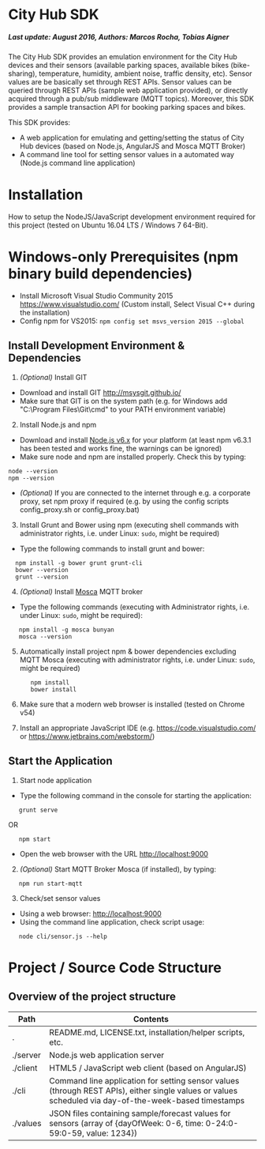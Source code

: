 # City Hub SDK
##### Last update: August 2016, Authors: Marcos Rocha, Tobias Aigner
The City Hub SDK provides an emulation environment for the City Hub devices and their sensors (available parking spaces, available bikes (bike-sharing), temperature, humidity, ambient noise, traffic density, etc). Sensor values are be basically set through REST APIs. Sensor values can be queried through REST APIs (sample web application provided), or directly acquired through a pub/sub middleware (MQTT topics). Moreover, this SDK provides a sample transaction API for booking parking spaces and bikes.

This SDK provides:
  - A web application for emulating and getting/setting the status of City Hub devices (based on Node.js, AngularJS and Mosca MQTT Broker)
  - A command line tool for setting sensor values in a automated way (Node.js command line application)

# Installation
How to setup the NodeJS/JavaScript development environment required for this project (tested on Ubuntu 16.04 LTS / Windows 7 64-Bit).

# Windows-only Prerequisites (npm binary build dependencies)
  - Install Microsoft Visual Studio Community 2015 https://www.visualstudio.com/ (Custom install, Select Visual C++ during the installation)
  - Config npm for VS2015: ```npm config set msvs_version 2015 --global```

## Install Development Environment & Dependencies
1. *(Optional)* Install GIT
  - Download and install GIT
    http://msysgit.github.io/
  - Make sure that GIT is on the system path (e.g. for Windows add "C:\Program Files\Git\cmd" to your PATH environment variable)

2. Install Node.js and npm
  - Download and install [Node.js v6.x](https://nodejs.org/download/release/latest-v6.x/) for your platform (at least npm v6.3.1 has been tested and works fine, the warnings can be ignored)
  - Make sure node and npm are installed properly. Check this by typing:
  ```
  node --version
  npm --version
  ```
  - *(Optional)* If you are connected to the internet through e.g. a corporate proxy, set npm proxy if required (e.g. by using the config scripts config_proxy.sh or config_proxy.bat)

3. Install Grunt and Bower using npm (executing shell commands with administrator rights, i.e. under Linux: `sudo`, might be required)
  - Type the following commands to install grunt and bower:
  ```
    npm install -g bower grunt grunt-cli
    bower --version
    grunt --version
  ```

4. *(Optional)* Install [Mosca](https://github.com/mcollina/mosca) MQTT broker
  - Type the following commands (executing with Administrator rights, i.e. under Linux: `sudo`, might be required):
  ```
     npm install -g mosca bunyan
     mosca --version
  ```

5. Automatically install project npm & bower dependencies excluding MQTT Mosca (executing with administrator rights, i.e. under Linux: `sudo`, might be required)
    ```
       npm install
       bower install
    ```

6. Make sure that a modern web browser is installed (tested on Chrome v54)

7. Install an appropriate JavaScript IDE (e.g. https://code.visualstudio.com/ or https://www.jetbrains.com/webstorm/)

Start the Application
---------------------
1. Start node application
  - Type the following command in the console for starting the application:
  ```
     grunt serve
  ```
  OR
  ```
     npm start
  ```
  - Open the web browser with the URL [http://localhost:9000]()

2. *(Optional)* Start MQTT Broker Mosca (if installed), by typing:
  ```
     npm run start-mqtt
  ```

3. Check/set sensor values
  - Using a web browser: [http://localhost:9000]()
  - Using the command line application, check script usage:
  ```
     node cli/sensor.js --help
  ```

# Project / Source Code Structure
Overview of the project structure
---------------------------------
| Path           | Contents |
|----------------|----------|
| . | README.md, LICENSE.txt, installation/helper scripts, etc. |
| ./server | Node.js web application server |
| ./client | HTML5 / JavaScript web client (based on AngularJS) |
| ./cli | Command line application for setting sensor values (through REST APIs), either single values or values scheduled via day-of-the-week-based timestamps |
| ./values | JSON files containing sample/forecast values for sensors (array of {dayOfWeek: 0-6, time: 0-24:0-59:0-59, value: 1234}) |

